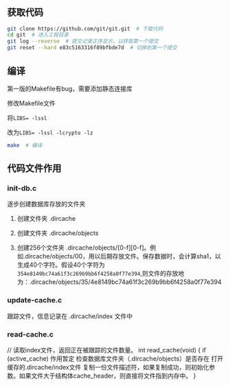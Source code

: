 # 

## 获取代码

``` bash
git clone https://github.com/git/git.git  # 下载代码
cd git  # 进入工程目录
git log --reverse  # 提交记录正序显示，以获取第一个提交
git reset --hard e83c5163316f89bfbde7d  # 切换到第一个提交
```

## 编译

第一版的Makefile有bug，需要添加静态连接库

修改Makefile文件

将`LIBS= -lssl`

改为`LIBS= -lssl -lcrypto -lz`

``` bash
make  # 编译
```

## 代码文件作用

### init-db.c

逐步创建数据库存放的文件夹

1. 创建文件夹 .dircache

2. 创建文件夹 .dircache/objects

3. 创建256个文件夹 .dircache/objects/[0-f][0-f]。例如.dircache/objects/00，用以后期存放文件。保存数据时，会计算sha1，以生成40个字符。假设40个字符为`354e8149bc74a61f3c269b9bb6f4258a0f77e394`,则文件的存放地为：.dircache/objects/35/4e8149bc74a61f3c269b9bb6f4258a0f77e394

### update-cache.c

跟踪文件，信息记录在 .dircache/index 文件中

### read-cache.c

// 读取index文件，返回正在被跟踪的文件数量。
int read_cache(void) {
    if (active_cache) 作用暂定
    检查数据库文件夹（.dircache/objects）是否存在
    打开缓存的.dircache/index文件
    复制一份文件描述符，如果复制成功，则初始化参数。如果文件大于结构体cache_header，则直接将文件指到内存中。
}